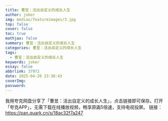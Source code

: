 ```yaml
---
title: 曹昱：活出自定义的成长人生
author: joker
img: medias/featureimages/3.jpg
top: false
cover: false
toc: true
mathjax: false
summary: 曹昱：活出自定义的成长人生
categories: 曹昱：活出自定义的成长人生
tags:
  - 曹昱：活出自定义的成长人生
keywords: joker
essay: false
abbrlink: 37972
date: 2025-04-20 23:38:43
coverImg:
password:
---
```


我用夸克网盘分享了「曹昱：活出自定义的成长人生」，点击链接即可保存。打开「夸克APP」，无需下载在线播放视频，畅享原画5倍速，支持电视投屏。
链接：https://pan.quark.cn/s/18ac32f7a247
